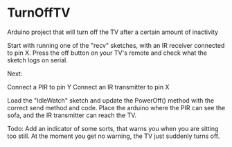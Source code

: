 # TurnOffTV
Arduino project that will turn off the TV after a certain amount of inactivity

Start with running one of the "recv" sketches, with an IR receiver connected to pin X.
Press the off button on your TV's remote and check what the sketch logs on serial.

Next:

Connect a PIR to pin Y
Connect an IR transmitter to pin X

Load the "IdleWatch" sketch and update the PowerOff() method with the correct send method and code. 
Place the arduino where the PIR can see the sofa, and the IR transmitter can reach the TV.

Todo:
Add an indicator of some sorts, that warns you when you are sitting too still. At the moment you get no warning, the TV just suddenly turns off.

